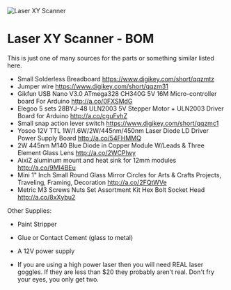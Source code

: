 ![Laser XY Scanner](https://github.com/ThingEngineer/Laser-XY-Scanner/blob/master/laser-xy-scanner-featured.png)

# Laser XY Scanner - BOM

This is just one of many sources for the parts or something similar listed here.

* Small Solderless Breadboard https://www.digikey.com/short/qqzmtz
* Jumper wire https://www.digikey.com/short/qqzm31
* Gikfun USB Nano V3.0 ATmega328 CH340G 5V 16M Micro-controller board For Arduino http://a.co/0FXSMdG
* Elegoo 5 sets 28BYJ-48 ULN2003 5V Stepper Motor + ULN2003 Driver Board for Arduino http://a.co/cguFvhZ
* Small snap action lever switch https://www.digikey.com/short/qqzmc1
* Yosoo 12V TTL 1W/1.6W/2W/445nm/450nm Laser Diode LD Driver Power Supply Board http://a.co/54FHMMQ
* 2W 445nm M140 Blue Diode in Copper Module W/Leads & Three Element Glass Lens http://a.co/2WCPIwy
* AixiZ aluminum mount and heat sink for 12mm modules http://a.co/9MI4BEu
* Mini 1" Inch Small Round Glass Mirror Circles for Arts & Crafts Projects, Traveling, Framing, Decoration http://a.co/2FQtWVe
* Metric M3 Screws Nuts Set Assortment Kit Hex Bolt Socket Head http://a.co/8xXybu2

Other Supplies:

* Paint Stripper
* Glue or Contact Cement (glass to metal)
* A 12V power supply

* If you are using a high power laser then you will need REAL laser goggles. If they are less than $20 they probably aren’t real. Don't fry your eyes, you only get two.
